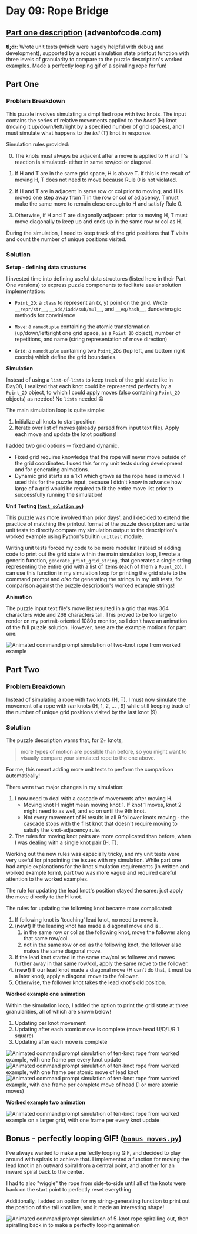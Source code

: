 # Day 09: Rope Bridge

## [Part one description](https://adventofcode.com/2022/day/9) (adventofcode.com)

**tl;dr**:  Wrote unit tests (which were hugely helpful with debug and development), supported by a robust simulation state printout function with three levels of granularity to compare to the puzzle description's worked examples.  Made a perfectly looping gif of a spiralling rope for fun!



## Part One

### Problem Breakdown

This puzzle involves simulating a simplified rope with two knots.  The input contains the series of relative movements applied to the *head*  (H) knot (moving it up/down/left/right by a specified number of grid spaces), and I must simulate what happens to the *tail* (T) knot in response.

Simulation rules provided:

0. The knots must always be adjacent after a move is applied to H and T's reaction is simulated- either in same row/col or diagonal.

1. If H and T are in the same grid space, H is above T.  If this is the result of moving H, T does not need to move because Rule 0 is not violated.

2. If H and T are in adjacent in same row or col prior to moving, and H is moved one step away from T in the row or col of adjacency, T must make the same move to remain close enough to H and satisfy Rule 0. 

3. Otherwise, if H and T are diagonally adjacent prior to moving H, T must move diagonally to keep up and ends up in the same row or col as H.

During the simulation, I need to keep track of the grid positions that T visits and count the number of unique positions visited.


### Solution

**Setup - defining data structures**

I invested time into defining useful data structures (listed here in their Part One versions) to express puzzle components to facilitate easier solution implementation:

- `Point_2D`: a `class` to represent an (x, y) point on the grid.   Wrote `__repr/str__`, `__add/iadd/sub/mul__`, and `__eq/hash__`, dunder/magic methods for convinience

- `Move`: a `namedtuple` containing the atomic transformation (up/down/left/right one grid space, as a `Point_2D` object), number of repetitions, and name (string representation of move direction)

- `Grid`: a `namedtuple` containing two `Point_2D`s (top left, and bottom right coords) which define the grid boundaries.


**Simulation**

Instead of using a `list`-of-`list`s to keep track of the grid state like in Day08, I realized that each knot could be represented perfectly by a `Point_2D` object, to which I could apply moves (also containing `Point_2D` objects) as needed!  No `lists` needed :grin:

The main simulation loop is quite simple:
1. Initialize all knots to start position
2. Iterate over list of moves (already parsed from input text file).  Apply each move and update the knot positions!

I added two grid options -- fixed and dynamic.
- Fixed grid requires knowledge that the rope will never move outside of the grid coordinates.  I used this for my unit tests during development and for generating animations.
- Dynamic grid starts as a 1x1 which grows as the rope head is moved.  I used this for the puzzle input, because I didn't know in advance how large of a grid would be required to fit the entire move list prior to successfully running the simulation!


**Unit Testing ([`test_solution.py`](./test_solution.py))**

This puzzle was more involved than prior days', and I decided to extend the practice of matching the printout format of the puzzle description and write unit tests to directly compare my simulation output to the description's worked example using Python's builtin `unittest` module.

Writing unit tests forced my code to be more modular.  Instead of adding code to print out the grid state within the main simulation loop, I wrote a generic function, `generate_print_grid_string`, that generates a single string representing the entire grid with a list of items (each of them a `Point_2D`).  I can use this function in my simulation loop for printing the grid state to the command prompt and *also* for generating the strings in my unit tests, for comparison against the puzzle description's worked example strings!


**Animation**

The puzzle input text file's move list resulted in a grid that was 364 characters wide and 268 characters tall.  This proved to be too large to render on my portrait-oriented 1080p monitor, so I don't have an animation of the full puzzle solution.  However, here are the example motions for part one:

![Animated command prompt simulation of two-knot rope from worked example](../media/day09/partone/atomicmoves.gif)



## Part Two

### Problem Breakdown

Instead of simulating a rope with two knots (H, T), I must now simulate the movement of a rope with *ten* knots (H, 1, 2, ... , 9) while still keeping track of the number of unique grid positions visited by the last knot (9).


### Solution

The puzzle description warns that, for 2+ knots, 

> more types of motion are possible than before, so you might want to visually compare your simulated rope to the one above.

For me, this meant adding more unit tests to perform the comparison automatically!

There were two major changes in my simulation:
1. I now need to deal with a cascade of movements after moving H.
    - Moving knot H might mean moving knot 1.  If knot 1 moves, knot 2 might need to as well, and so on until the 9th knot.
    - Not every movement of H results in all 9 follower knots moving - the cascade stops with the first knot that doesn't require moving to satsify the knot-adjacency rule.
2. The rules for moving knot pairs are more complicated than before, when I was dealing with a single knot pair (H, T).

Working out the new rules was especially tricky, and my unit tests were very useful for pinpointing the issues with my simulation.  While part one had ample explanations for the knot simulation requirements (in written and worked example form), part two was more vague and required careful attention to the worked examples.

The rule for updating the lead knot's position stayed the same:  just apply the move directly to the H knot.

The rules for updating the following knot became more complicated:
1. If following knot is 'touching' lead knot, no need to move it.
2. (**new!**) If the leading knot has made a diagonal move and is...
    1. in the same row or col as the following knot, move the follower along that same row/col.
    2. not in the same row or col as the following knot, the follower also makes the same diagonal move.
3. If the lead knot started in the same row/col as follower and moves further away in that same row/col, apply the same move to the follower.
4. (**new!**) If our lead knot made a diagonal move (H can't do that, it must be a later knot), apply a diagonal move to the follower.
5. Otherwise, the follower knot takes the lead knot's old position.


**Worked example one animation**

Within the simulation loop, I added the option to print the grid state at three granularities, all of which are shown below!
1. Updating per knot movement
2. Updating after each atomic move is complete (move head U/D/L/R 1 square)
3. Updating after each move is complete

![Animated command prompt simulation of ten-knot rope from worked example, with one frame per every knot update](../media/day09/parttwo_ex1/allknots.gif)
![Animated command prompt simulation of ten-knot rope from worked example, with one frame per atomic move of lead knot](../media/day09/parttwo_ex1/atomicmove.gif)
![Animated command prompt simulation of ten-knot rope from worked example, with one frame per complete move of head (1 or more atomic moves)](../media/day09/parttwo_ex1/wholemove.gif)


**Worked example two animation**

![Animated command prompt simulation of ten-knot rope from worked example on a larger grid, with one frame per every knot update](../media/day09/parttwo_ex2/allknots.gif)



## Bonus - perfectly looping GIF! ([`bonus_moves.py`](bonus_moves.py))

I've always wanted to make a perfectly looping GIF, and decided to play around with spirals to achieve that.  I implemented a function for moving the lead knot in an outward spiral from a central point, and another for an inward spiral back to the center.

I had to also "wiggle" the rope from side-to-side until all of the knots were back on the start point to perfectly reset everything.

Additionally, I added an option for my string-generating function to print out the position of the tail knot live, and it made an interesting shape!

![Animated command prompt simulation of 5-knot rope spiralling out, then spiralling back in to make a perfectly looping animation](../media/day09/bonus/bonus.gif)